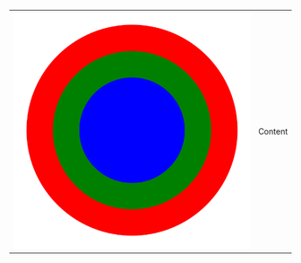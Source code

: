 <link href="./style.css" rel="stylesheet"></link>

<table>
  <tr>
    <td class="image"><img src="./image.svg" /></td>
    <td class="content">Content</td>
  </tr>
</table>
